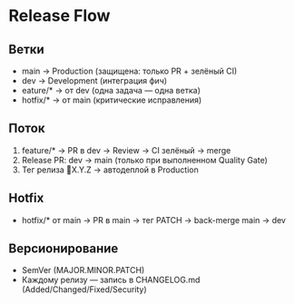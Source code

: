 # Release Flow

## Ветки

- main → Production (защищена: только PR + зелёный CI)
- dev → Development (интеграция фич)
- eature/\* → от dev (одна задача — одна ветка)
- hotfix/\* → от main (критические исправления)

## Поток

1. feature/\* → PR в dev → Review → CI зелёный → merge
2. Release PR: dev → main (только при выполненном Quality Gate)
3. Тег релиза X.Y.Z → автодеплой в Production

## Hotfix

- hotfix/\* от main → PR в main → тег PATCH → back-merge main → dev

## Версионирование

- SemVer (MAJOR.MINOR.PATCH)
- Каждому релизу — запись в CHANGELOG.md (Added/Changed/Fixed/Security)
